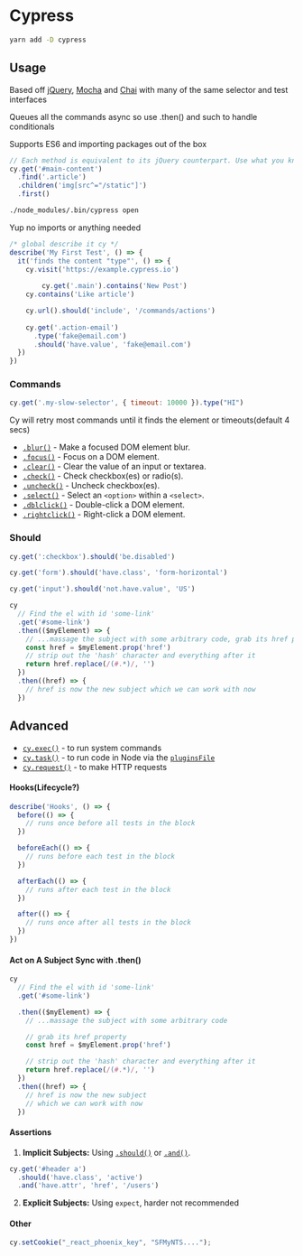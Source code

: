 # Cypress

```bash
yarn add -D cypress
```

## Usage

Based off [jQuery](https://docs.cypress.io/guides/references/bundled-tools.html#Other-Library-Utilities),  [Mocha](https://docs.cypress.io/guides/references/bundled-tools.html#Mocha) and [Chai](https://docs.cypress.io/guides/references/bundled-tools.html#Chai) with many of the same selector and test interfaces

Queues all the commands async so use .then() and such to handle conditionals

Supports ES6 and importing packages out of the box

```js
// Each method is equivalent to its jQuery counterpart. Use what you know!
cy.get('#main-content')
  .find('.article')
  .children('img[src^="/static"]')
  .first()
```

```bash
./node_modules/.bin/cypress open
```

Yup no imports or anything needed

```javascript
/* global describe it cy */
describe('My First Test', () => {
  it('finds the content "type"', () => {
    cy.visit('https://example.cypress.io')
    
		cy.get('.main').contains('New Post')
    cy.contains('Like article')

    cy.url().should('include', '/commands/actions')
    
    cy.get('.action-email')
      .type('fake@email.com')
      .should('have.value', 'fake@email.com')
  })
})
```

### Commands

```javascript
cy.get('.my-slow-selector', { timeout: 10000 }).type("HI")
```

Cy will retry most commands until it finds the element or timeouts(default 4 secs) 

- [`.blur()`](https://docs.cypress.io/api/commands/blur.html) - Make a focused DOM element blur.
- [`.focus()`](https://docs.cypress.io/api/commands/focus.html) - Focus on a DOM element.
- [`.clear()`](https://docs.cypress.io/api/commands/clear.html) - Clear the value of an input or textarea.
- [`.check()`](https://docs.cypress.io/api/commands/check.html) - Check checkbox(es) or radio(s).
- [`.uncheck()`](https://docs.cypress.io/api/commands/uncheck.html) - Uncheck checkbox(es).
- [`.select()`](https://docs.cypress.io/api/commands/select.html) - Select an `<option>` within a `<select>`.
- [`.dblclick()`](https://docs.cypress.io/api/commands/dblclick.html) - Double-click a DOM element.
- [`.rightclick()`](https://docs.cypress.io/api/commands/rightclick.html) - Right-click a DOM element.

### Should

```javascript
cy.get(':checkbox').should('be.disabled')

cy.get('form').should('have.class', 'form-horizontal')

cy.get('input').should('not.have.value', 'US')

cy
  // Find the el with id 'some-link'
  .get('#some-link')
  .then(($myElement) => {
    // ...massage the subject with some arbitrary code, grab its href property
    const href = $myElement.prop('href')
    // strip out the 'hash' character and everything after it
    return href.replace(/(#.*)/, '')
  })
  .then((href) => {
    // href is now the new subject which we can work with now
  })
```

## Advanced

- [`cy.exec()`](https://docs.cypress.io/api/commands/exec.html) - to run system commands
- [`cy.task()`](https://docs.cypress.io/api/commands/task.html) - to run code in Node via the [`pluginsFile`](https://docs.cypress.io/guides/references/configuration.html#Folders-Files)
- [`cy.request()`](https://docs.cypress.io/api/commands/request.html) - to make HTTP requests

#### Hooks(Lifecycle?)

```js
describe('Hooks', () => {
  before(() => {
    // runs once before all tests in the block
  })

  beforeEach(() => {
    // runs before each test in the block
  })

  afterEach(() => {
    // runs after each test in the block
  })

  after(() => {
    // runs once after all tests in the block
  })
})
```

#### Act on A Subject Sync with .then()

```js
cy
  // Find the el with id 'some-link'
  .get('#some-link')

  .then(($myElement) => {
    // ...massage the subject with some arbitrary code

    // grab its href property
    const href = $myElement.prop('href')

    // strip out the 'hash' character and everything after it
    return href.replace(/(#.*)/, '')
  })
  .then((href) => {
    // href is now the new subject
    // which we can work with now
  })
```

#### Assertions

1. **Implicit Subjects:** Using [`.should()`](https://docs.cypress.io/api/commands/should.html) or [`.and()`](https://docs.cypress.io/api/commands/and.html).

```js
cy.get('#header a')
  .should('have.class', 'active')
  .and('have.attr', 'href', '/users')
```

2. **Explicit Subjects:** Using `expect`, harder not recommended

#### Other 

```js
cy.setCookie("_react_phoenix_key", "SFMyNTS....");
```
